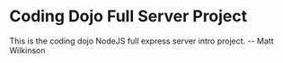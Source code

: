 # Coding Dojo Full Server Project
This is the coding dojo NodeJS full express server intro project.
-- Matt Wilkinson
